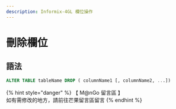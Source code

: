 ```yaml
---
description: Informix-4GL 欄位操作
---
```


# 刪除欄位

## 語法

```sql
ALTER TABLE tableName DROP ( columnName1 [, columnName2, ...])
```

{% hint style="danger" %}
【 M@nGo 留言區 】\
如有需修改的地方，請前往芒果留言區留言
{% endhint %}
